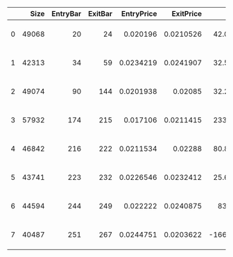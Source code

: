 |    |   Size |   EntryBar |   ExitBar |   EntryPrice |   ExitPrice |       PnL |   ReturnPct | EntryTime           | ExitTime            | Duration         |
|---:|-------:|-----------:|----------:|-------------:|------------:|----------:|------------:|:--------------------|:--------------------|:-----------------|
|  0 |  49068 |         20 |        24 |    0.020196  |   0.0210526 |   42.0303 |   0.042413  | 2022-07-06 00:00:00 | 2022-07-10 00:00:00 | 4 days 00:00:00  |
|  1 |  42313 |         34 |        59 |    0.0234219 |   0.0241907 |   32.5311 |   0.0328249 | 2022-07-20 00:00:00 | 2022-08-14 00:00:00 | 25 days 00:00:00 |
|  2 |  49074 |         90 |       144 |    0.0201938 |   0.02085   |   32.2025 |   0.0324953 | 2022-09-14 00:00:00 | 2022-11-07 00:00:00 | 54 days 00:00:00 |
|  3 |  57932 |        174 |       215 |    0.017106  |   0.0211415 |  233.783  |   0.235909  | 2022-12-07 00:00:00 | 2023-01-17 00:00:00 | 41 days 00:00:00 |
|  4 |  46842 |        216 |       222 |    0.0211534 |   0.02288   |   80.8752 |   0.0816205 | 2023-01-18 00:00:00 | 2023-01-24 00:00:00 | 6 days 00:00:00  |
|  5 |  43741 |        223 |       232 |    0.0226546 |   0.0232412 |   25.6615 |   0.0258963 | 2023-01-25 00:00:00 | 2023-02-03 00:00:00 | 9 days 00:00:00  |
|  6 |  44594 |        244 |       249 |    0.022222  |   0.0240875 |   83.189  |   0.083947  | 2023-02-15 00:00:00 | 2023-02-20 00:00:00 | 5 days 00:00:00  |
|  7 |  40487 |        251 |       267 |    0.0244751 |   0.0203622 | -166.519  |  -0.168045  | 2023-02-22 00:00:00 | 2023-03-10 00:00:00 | 16 days 00:00:00 |